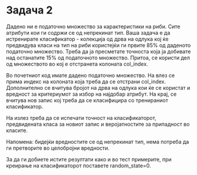 # Задача 2
Дадено ни е податочно множество за карактеристики на риби. Сите атрибути кои ги содржи се од непрекинат тип. Ваша задача е да истренирате класификатор - колекција од дрва на одлука кој ќе предвидува класи на тип на риби користејќи ги првите 85% од даденото податочно множество. Треба да ја пресметате точноста која ја добивате над останатите 15% од податочното множество. Притоа, се користи дел од множеството во кој е отстранета колоната col_index.

Во почетниот код имате дадено податочно множество. На влез се прима индекс на колоната која треба да се отстрани col_index. Дополнително се вчитува бројот на дрва на одлука кои ќе се користат и вредност за критериумот за избор на најдобар атрибут. На крај, се вчитува нов запис кој треба да се класифицира со тренираниот класификатор.

На излез треба да се испечати точност на класификаторот, предвидената класа за новиот запис и веројатностите за припадност во класите.

Напомена: бидејќи вредностите се од непрекинат тип, нема потреба да ги претворите во целобројни вредности.


За да ги добиете истите резултати како и во тест примерите, при креирање на класификаторот поставете random_state=0.
